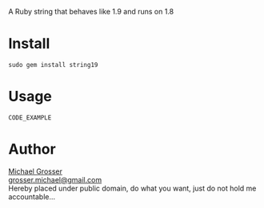 A Ruby string that behaves like 1.9 and runs on 1.8

Install
=======
    sudo gem install string19

Usage
=====
    CODE_EXAMPLE

Author
======
[Michael Grosser](http://grosser.it)  
grosser.michael@gmail.com  
Hereby placed under public domain, do what you want, just do not hold me accountable...
